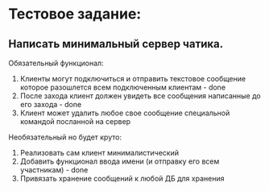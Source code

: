 # Тестовое задание:

## Написать минимальный сервер чатика.

Обязательный функционал:
1. Клиенты могут подключиться и отправить текстовое сообщение которое разошлется всем подключенным клиентам - done
2. После захода клиент должен увидеть все сообщения написанные до его захода - done
3. Клиент может удалить любое свое сообщение специальной командой посланной на сервер
 
Необязательный но будет круто:
1. Реализовать сам клиент минималистический
2. Добавить функционал ввода имени (и отправку его всем участникам) - done
3. Привязать хранение сообщений к любой ДБ для хранения
